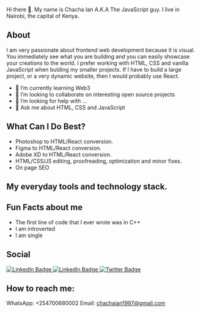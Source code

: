 Hi there 👋. My name is Chacha Ian A.K.A The JavaScript guy. I live in Nairobi, the capital of Kenya.

## About

I am very passionate about frontend web development because it is visual. You immediately see what you are building and you can easily showcase your creations to the world. I prefer working with HTML, CSS and vanilla JavaScript when bulding my smaller projects. If I have to build a large project, or a very dynamic website, then I would probably use React.

- 🌱 I’m currently learning Web3
- 👯 I’m looking to collaborate on interesting open source projects
- 🤔 I’m looking for help with ...
- 💬 Ask me about HTML, CSS and JavaScript


## What Can I Do Best?
- Photoshop to HTML/React conversion.
- Figma to HTML/React conversion.
- Adobe XD to HTML/React conversion.
- HTML/CSS/JS editing, proofreading, optimization and minor fixes.
- On page SEO

## My everyday tools and technology stack.


## Fun Facts about me
- The first line of code that I ever wrote was in C++
- I am introverted
- I am single

## Social 

<div id="badges">
  <a href="your-linkedin-URL">
    <img src="https://img.shields.io/badge/LinkedIn-blue?style=for-the-badge&logo=linkedin&logoColor=white" alt="LinkedIn Badge"/>
  </a>
  <a href="your-upwork-URL">
    <img src="https://img.shields.io/badge/Upwork-green?style=for-the-badge&logo=upwork&logoColor=white" alt="LinkedIn Badge"/>
  </a>
  <a href="your-twitter-URL">
    <img src="https://img.shields.io/badge/Twitter-blue?style=for-the-badge&logo=twitter&logoColor=white" alt="Twitter Badge"/>
  </a>
</div>

## How to reach me: 

WhatsApp: +254700680002
Email: chachaian1997@gmail.com


